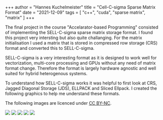 +++
author = "Hannes Kuchelmeister"
title = "Cell-C-sigma Sparse Matrix Format"
date = "2021-12-09"
tags = [
  "c++", "cuda", "sparse matrix", "matrix"
]
+++

The final project in the course "Accelarator-based Programming" consisted of implementing the SELL-C-sigma sparse matrix storage format.
I found this project very intersting but also quite challanging. For the matrix initialisation I used a matrix that is stored in compressed row storage (CRS) format and converted this to SELL-C-sigma.

SELL-C-sigma is a very interesting format as it is designed to work well for vectorization, multi-core processing and GPUs without any need of matrix format change. Therefore the format is largely hardware agnostic and well suited for hybrid heterogenous systems.

To understand how SELL-C-sigma works it was helpful to first look at CRS, Jagged Diagonal Storage (JDS), ELLPACK and Sliced Ellpack. I created the following graphics to help me understand these formats.

The following images are licenced under [CC BY-NC](https://creativecommons.org/licenses/by-nc/4.0/legalcode).

![](/images/posts/sell_c_sigma/crs.png)
![](/images/posts/sell_c_sigma/jds.png)
![](/images/posts/sell_c_sigma/ellpack.png)
![](/images/posts/sell_c_sigma/ellpack_sliced.png)
![](/images/posts/sell_c_sigma/sell_c_sigma.png)

